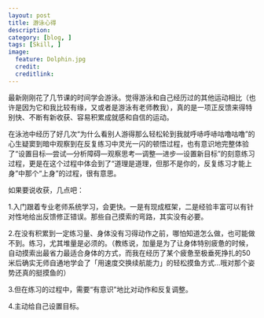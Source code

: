 ```yaml
---
layout: post  
title: 游泳心得    
description:     
category: [blog, ]  
tags: [Skill, ]  
image:
  feature: Dolphin.jpg
  credit: 
  creditlink:   
---
```


最新刚刚花了几节课的时间学会游泳。觉得游泳和自己经历过的其他运动相比（也许是因为它和我比较有缘，又或者是游泳有老师教我），真的是一项正反馈来得特别快、不断有新收获、容易积累成就感和自信的运动。

在泳池中经历了好几次“为什么看别人游得那么轻松轮到我就呼哧呼哧咕噜咕噜”的心生疑窦到暗中观察到在反复练习中灵光一闪的顿悟过程，也有意识地完整体验了“设置目标—尝试—分析障碍—观察思考—调整—进步—设置新目标”的刻意练习过程，更是在这个过程中体会到了“道理是道理，但那不是你的，反复练习才能上身”中那个“上身”的过程，很有意思。

如果要说收获，几点吧：

1.入门跟着专业老师系统学习，会更快。一是有现成框架，二是经验丰富可以有针对性地给出反馈修正错误。那些自己摸索的弯路，其实没有必要。

2.在没有积累到一定练习量、身体没有习得动作之前，哪怕知道怎么做，也可能做不到。练习，尤其堆量是必须的。（教练说，加量是为了让身体特别疲惫的时候，自动摸索出最省力最适合身体的方式，而我在经历了某个疲惫至极垂死挣扎的50米后确实无师自通地学会了「用速度交换续航能力」的轻松摸鱼方式…哦对那个姿势还真的挺摸鱼的）

3.但在练习的过程中，需要“有意识”地比对动作和反复调整。

4.主动给自己设置目标。